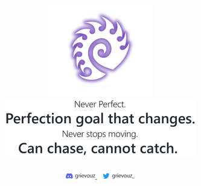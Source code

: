 <p align="center" style="line-height:1.8rem">
    <img src="./img/zerg-icon.png">
    <br>
    <picture>
        <source media="(prefers-color-scheme: dark)" srcset="./img/quote-dark.svg">
        <source  media="(prefers-color-scheme: light)" srcset="./img/quote-light.svg">
        <img src="./img/quote-light.svg">
    </picture>
</p>
<div align="center">
    <br>
    <a href="https://discordapp.com/users/240530818475229184" target="_blank">
        <picture>
            <source media="(prefers-color-scheme: dark)" srcset="./img/discord-dark.svg">
            <source  media="(prefers-color-scheme: light)" srcset="./img/discord-light.svg">
            <img height="20px" src="./img/discord-light.svg">
        </picture>
    </a>
    &nbsp;&nbsp;&nbsp;
    <a href="https://twitter.com/grievouz_" target="_blank">
        <picture>
            <source media="(prefers-color-scheme: dark)" srcset="./img/twitter-dark.svg">
            <source  media="(prefers-color-scheme: light)" srcset="./img/twitter-light.svg">
            <img height="20px" src="./img/twitter-light.svg">
        </picture>
    </a>
</ul>
